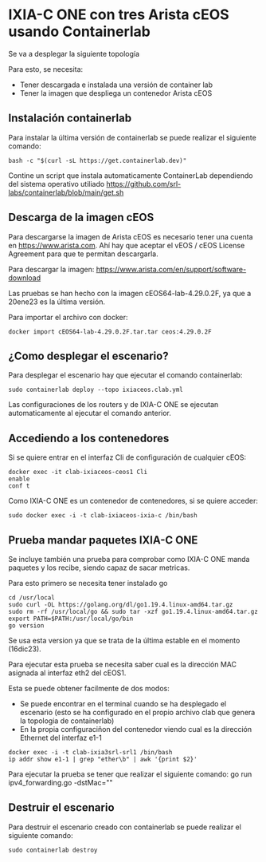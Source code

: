 #  IXIA-C ONE con tres Arista cEOS usando Containerlab

Se va a desplegar la siguiente topología


Para esto, se necesita:
- Tener descargada e instalada una versión de container lab
- Tener la imagen que despliega un contenedor Arista cEOS 


## Instalación containerlab
Para instalar la última versión de containerlab se puede realizar el siguiente comando:
~~~~
bash -c "$(curl -sL https://get.containerlab.dev)"
~~~~

Contine un script que instala automaticamente ContainerLab dependiendo del sistema operativo utiliado
https://github.com/srl-labs/containerlab/blob/main/get.sh



## Descarga de la imagen cEOS

Para descargarse la imagen de Arista cEOS es necesario tener una cuenta en https://www.arista.com.
Ahí hay que aceptar el vEOS / cEOS License Agreement para que te permitan descargarla. 

Para descargar la imagen: 
https://www.arista.com/en/support/software-download

Las pruebas se han hecho con la imagen cEOS64-lab-4.29.0.2F, ya que a 20ene23 es la última versión.

Para importar el archivo con docker:
~~~
docker import cEOS64-lab-4.29.0.2F.tar.tar ceos:4.29.0.2F
~~~


## ¿Como desplegar el escenario?
Para desplegar el escenario hay que ejecutar el comando containerlab:
~~~~
sudo containerlab deploy --topo ixiaceos.clab.yml 
~~~~

Las configuraciones de los routers y de IXIA-C ONE se ejecutan automaticamente al ejecutar el comando anterior. 



## Accediendo a los contenedores
Si se quiere entrar en el interfaz Cli de configuración de cualquier cEOS:
~~~
docker exec -it clab-ixiaceos-ceos1 Cli
enable
conf t
~~~
Como IXIA-C ONE es un contenedor de contenedores, si se quiere acceder:
~~~
sudo docker exec -i -t clab-ixiaceos-ixia-c /bin/bash
~~~


## Prueba mandar paquetes IXIA-C ONE
Se incluye también una prueba para comprobar como IXIA-C ONE manda paquetes y los recibe, siendo capaz de sacar metricas.

Para esto primero se necesita tener instalado go

~~~
cd /usr/local
sudo curl -OL https://golang.org/dl/go1.19.4.linux-amd64.tar.gz
sudo rm -rf /usr/local/go && sudo tar -xzf go1.19.4.linux-amd64.tar.gz
export PATH=$PATH:/usr/local/go/bin
go version
~~~
Se usa esta version ya que se trata de la última estable en el momento (16dic23).

Para ejecutar esta prueba se necesita saber cual es la dirección MAC asignada al interfaz eth2 del cEOS1.

Esta se puede obtener facilmente de dos modos:
- Se puede encontrar en el terminal cuando se ha desplegado el escenario (esto se ha configurado en el propio archivo clab que genera la topologia de containerlab)
- En la propia configuraciñon del contenedor viendo cual es la dirección Ethernet del interfaz e1-1

~~~
docker exec -i -t clab-ixia3srl-srl1 /bin/bash
ip addr show e1-1 | grep "ether\b" | awk '{print $2}'
~~~

Para ejecutar la prueba se tener que realizar el siguiente comando:
go run ipv4_forwarding.go -dstMac="<MAC cEOS e1-1>"

## Destruir el escenario
Para destruir el escenario creado con containerlab se puede realizar el siguiente comando:
~~~
sudo containerlab destroy
~~~